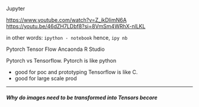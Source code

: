 Jupyter

https://www.youtube.com/watch?v=Z_ikDlimN6A
https://youtu.be/46dZH7LDbf8?si=8VmSm4WRhX-nlLKL


in other words: 
`ipython - notebook`
hence, `ipy nb`


Pytorch
Tensor Flow
Ancaonda
R Studio 


Pytorch vs Tensorflow. 
Pytorch is like python
- good for poc and prototyping
Tensorflow is like C. 
- good for large scale prod


---

##### Why do images need to be transformed into Tensors becore 